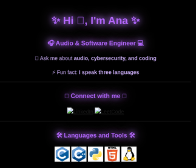 <html>
<head>
  <style>
    html, body {
      margin: 0;
      padding: 0;
      height: 100%;
      background-color: #000000;
      color: #d1b3ff;
      font-family: 'Poppins', sans-serif;
      line-height: 1.6;
    }
    h1, h3 {
      color: #b266ff;
      text-shadow: 0 0 15px #b266ff, 0 0 30px #d1b3ff;
    }
    a:hover {
      color: #e0b3ff;
      text-decoration: none;
      transition: color 0.3s ease;
    }
  </style>
</head>
<body>
  <h1 align="center">✨ Hi 👋, I'm Ana ✨</h1>
  <h3 align="center">🎧 Audio & Software Engineer 💻</h3>

  <p align="center">💬 Ask me about <strong>audio, cybersecurity, and coding</strong></p>
  <p align="center">⚡ Fun fact: <strong>I speak three languages</strong></p>

  ---

  <h3 align="center">🌸 Connect with me 🌸</h3>
  <p align="center">
    <a href="https://linkedin.com/in/ana paula ramos lopez" target="blank">
      <img align="center" src="https://img.shields.io/badge/LinkedIn-b266ff?style=for-the-badge&logo=linkedin&logoColor=white" alt="LinkedIn" />
    </a>
    <a href="https://www.leetcode.com/minibitz" target="blank">
      <img align="center" src="https://img.shields.io/badge/LeetCode-d1b3ff?style=for-the-badge&logo=leetcode&logoColor=white" alt="LeetCode" />
    </a>
  </p>

  ---

  <h3 align="center">🛠️ Languages and Tools 🛠️</h3>
  <p align="center">
    <a href="https://www.cprogramming.com/" target="_blank">
      <img src="https://raw.githubusercontent.com/devicons/devicon/master/icons/c/c-original.svg" alt="c" width="40" height="40"/>
    </a>
    <a href="https://www.w3schools.com/cpp/" target="_blank">
      <img src="https://raw.githubusercontent.com/devicons/devicon/master/icons/cplusplus/cplusplus-original.svg" alt="cplusplus" width="40" height="40"/>
    </a>
    <a href="https://www.python.org" target="_blank">
      <img src="https://raw.githubusercontent.com/devicons/devicon/master/icons/python/python-original.svg" alt="python" width="40" height="40"/>
    </a>
    <a href="https://www.w3.org/html/" target="_blank">
      <img src="https://raw.githubusercontent.com/devicons/devicon/master/icons/html5/html5-original-wordmark.svg" alt="html5" width="40" height="40"/>
    </a>
    <a href="https://www.linux.org/" target="_blank">
      <img src="https://raw.githubusercontent.com/devicons/devicon/master/icons/linux/linux-original.svg" alt="linux" width="40" height="40"/>
    </a>
  </p>
</body>
</html>
